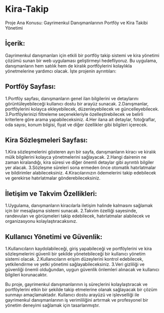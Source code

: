 # Kira-Takip
 Proje Ana Konusu: Gayrimenkul Danışmanlarının Portföy ve Kira Takibi Yönetimi

## İçerik: 

Gayrimenkul danışmanları için etkili bir portföy takip sistemi ve kira yönetimi çözümü sunan bir web uygulaması geliştirmeyi hedefliyoruz. Bu uygulama, danışmanların hem satılık hem de kiralık portföylerini kolaylıkla yönetmelerine yardımcı olacak. İşte projenin ayrıntıları:

## Portföy Sayfası:

1.Portföy sayfası, danışmanların genel ilan bilgilerini ve detaylarını görüntüleyebileceği kullanıcı dostu bir arayüz sunacak.
2.Danışmanlar, portföylerini kolayca ekleyebilecek, düzenleyebilecek ve güncelleyebilecek.
3.Portföylerinizi filtreleme seçenekleriyle özelleştirebilecek ve belirli kriterlere göre arama yapabileceksiniz.
4.Her ilana ait detaylar, fotoğraflar, oda sayısı, konum bilgisi, fiyat ve diğer özellikler gibi bilgileri içerecek.

## Kira Sözleşmeleri Sayfası:

1.Kira sözleşmelerini gösteren ayrı bir sayfa, danışmanların kiracı ve kiralık mülk bilgilerini kolayca yönetmelerini sağlayacak.
2.Hangi dairenin ne zaman kiralandığı, kira süresi ve diğer önemli detaylar gibi ayrıntılı bilgiler yer alacak.
3.Sözleşme süreleri sona ermeden önce otomatik hatırlatmalar ve bildirimler alabileceksiniz.
4.Kiracılarınızın ödemelerini takip edebilecek ve gerekirse hatırlatmalar gönderebileceksiniz.

## İletişim ve Takvim Özellikleri:

1.Uygulama, danışmanların kiracılarla iletişim halinde kalmasını sağlamak için bir mesajlaşma sistemi sunacak.
2.Takvim özelliği sayesinde, randevuları ve görüşmeleri takip edebilecek, hatırlatmalar alabilecek ve organizasyonu kolaylaştıracaksınız.

## Kullanıcı Yönetimi ve Güvenlik:

1.Kullanıcıların kaydolabileceği, giriş yapabileceği ve portföylerini ve kira sözleşmelerini güvenli bir şekilde yönetebileceği bir kullanıcı yönetim sistemi olacak.
2.Kullanıcıların erişim düzeylerini kontrol edebilecek, yetkilendirme ve yetki yönetimi sağlayabileceksiniz.
3.Veri gizliliği ve güvenliği önemli olduğundan, uygun güvenlik önlemleri alınacak ve kullanıcı bilgileri korunacaktır.

Bu proje, gayrimenkul danışmanlarının iş süreçlerini kolaylaştıracak ve portföylerini etkin bir şekilde takip etmelerine olanak sağlayacak bir çözüm sunmayı amaçlamaktadır. Kullanıcı dostu arayüzü ve işlevselliği ile gayrimenkul danışmanlarının iş verimliliğini artırmak ve profesyonel bir yönetim deneyimi sağlamak için tasarlanmıştır.
